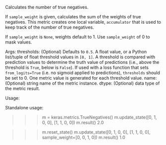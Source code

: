 Calculates the number of true negatives.

If `sample_weight` is given, calculates the sum of the weights of
true negatives. This metric creates one local variable, `accumulator`
that is used to keep track of the number of true negatives.

If `sample_weight` is `None`, weights default to 1.
Use `sample_weight` of 0 to mask values.

Args:
    thresholds: (Optional) Defaults to `0.5`. A float value, or a Python
        list/tuple of float threshold values in `[0, 1]`. A threshold is
        compared with prediction values to determine the truth value of
        predictions (i.e., above the threshold is `True`, below is `False`).
        If used with a loss function that sets `from_logits=True` (i.e. no
        sigmoid applied to predictions), `thresholds` should be set to 0.
        One metric value is generated for each threshold value.
    name: (Optional) string name of the metric instance.
    dtype: (Optional) data type of the metric result.

Usage:

Standalone usage:

>>> m = keras.metrics.TrueNegatives()
>>> m.update_state([0, 1, 0, 0], [1, 1, 0, 0])
>>> m.result()
2.0

>>> m.reset_state()
>>> m.update_state([0, 1, 0, 0], [1, 1, 0, 0], sample_weight=[0, 0, 1, 0])
>>> m.result()
1.0
